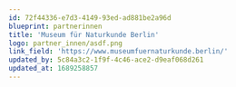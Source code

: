```yaml
---
id: 72f44336-e7d3-4149-93ed-ad881be2a96d
blueprint: partnerinnen
title: 'Museum für Naturkunde Berlin'
logo: partner_innen/asdf.png
link_field: 'https://www.museumfuernaturkunde.berlin/'
updated_by: 5c84a3c2-1f9f-4c46-ace2-d9eaf068d261
updated_at: 1689258857
---
```


